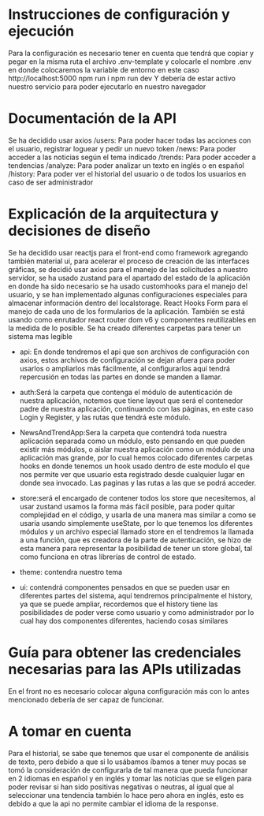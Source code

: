 # Instrucciones de configuración y ejecución

Para la configuración es necesario tener en cuenta que tendrá que copiar y pegar en la misma ruta el archivo .env-template y colocarle el nombre .env en donde colocaremos la variable de entorno en este caso http://localhost:5000
npm run i
npm run dev
Y debería de estar activo nuestro servicio para poder ejecutarlo en nuestro navegador

# Documentación de la API

Se ha decidido usar axios
/users: Para poder hacer todas las acciones con el usuario, registrar loguear y pedir un nuevo token
/news: Para poder acceder a las noticias según el tema indicado
/trends: Para poder acceder a tendencias
/analyze: Para poder analizar un texto en inglés o en español
/history: Para poder ver el historial del usuario o de todos los usuarios en caso de ser administrador

# Explicación de la arquitectura y decisiones de diseño

Se ha decidido usar reactjs para el front-end como framework agregando también material ui, para acelerar el proceso de creación de las interfaces gráficas, se decidió usar axios para el manejo de las solicitudes a nuestro servidor, se ha usado zustand para el apartado del estado de la aplicación en donde ha sido necesario se ha usado customhooks para el manejo del usuario, y se han implementado algunas configuraciones especiales para almacenar información dentro del localstorage. React Hooks Form para el manejo de cada uno de los formularios de la aplicación.
También se está usando como enrutador react router dom v6 y componentes reutilizables en la medida de lo posible.
Se ha creado diferentes carpetas para tener un sistema mas legible

- api: En donde tendremos el api que son archivos de configuración con axios, estos archivos de configuración se dejan afuera para poder usarlos o ampliarlos más fácilmente, al configurarlos aquí tendrá repercusión en todas las partes en donde se manden a llamar.

- auth:Será la carpeta que contenga el módulo de autenticación de nuestra aplicación, notemos que tiene layout que será el contenedor padre de nuestra aplicación, continuando con las páginas, en este caso Login y Register, y las rutas que tendrá este módulo.

- NewsAndTrendApp:Sera la carpeta que contendrá toda nuestra aplicación separada como un módulo, esto pensando en que pueden existir más módulos, o aislar nuestra aplicación como un módulo de una aplicación mas grande, por lo cual hemos colocado diferentes carpetas hooks en donde tenemos un hook usado dentro de este modulo el que nos permite ver que usuario esta registrado desde cualquier lugar en donde sea invocado. Las paginas y las rutas a las que se podrá acceder.

- store:será el encargado de contener todos los store que necesitemos, al usar zustand usamos la forma más fácil posible, para poder quitar complejidad en el código, y usarla de una manera mas similar a como se usaría usando simplemente useState, por lo que tenemos los diferentes módulos y un archivo especial llamado store en el tendremos la llamada a una función, que es creadora de la parte de autenticación, se hizo de esta manera para representar la posibilidad de tener un store global, tal como funciona en otras librerías de control de estado.

- theme: contendra nuestro tema

- ui: contendrá componentes pensados en que se pueden usar en diferentes partes del sistema, aquí tendremos principalmente el history, ya que se puede ampliar, recordemos que el history tiene las posibilidades de poder verse como usuario y como administrador por lo cual hay dos componentes diferentes, haciendo cosas similares

# Guía para obtener las credenciales necesarias para las APIs utilizadas

En el front no es necesario colocar alguna configuración más con lo antes mencionado debería de ser capaz de funcionar.

# A tomar en cuenta

Para el historial, se sabe que tenemos que usar el componente de análisis de texto, pero debido a que si lo usábamos íbamos a tener muy pocas se tomó la consideración de configurarla de tal manera que pueda funcionar en 2 idiomas en español y en inglés y tomar las noticias que se eligen para poder revisar si han sido positivas negativas o neutras, al igual que al seleccionar una tendencia también lo hace pero ahora en inglés, esto es debido a que la api no permite cambiar el idioma de la response.
